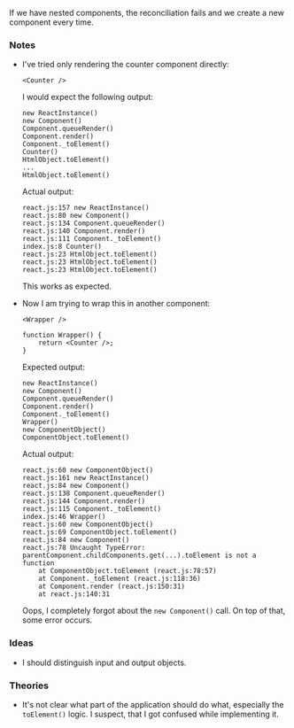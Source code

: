 If we have nested components, the reconciliation fails and we create a new component every time.

### Notes

-   I've tried only rendering the counter component directly:

    ```none
    <Counter />
    ```

    I would expect the following output:

    ```none
    new ReactInstance()
    new Component()
    Component.queueRender()
    Component.render()
    Component._toElement()
    Counter()
    HtmlObject.toElement()
    ...
    HtmlObject.toElement()
    ```

    Actual output:

    ```none
    react.js:157 new ReactInstance()
    react.js:80 new Component()
    react.js:134 Component.queueRender()
    react.js:140 Component.render()
    react.js:111 Component._toElement()
    index.js:8 Counter()
    react.js:23 HtmlObject.toElement()
    react.js:23 HtmlObject.toElement()
    react.js:23 HtmlObject.toElement()
    ```

    This works as expected.

-   Now I am trying to wrap this in another component:

    ```none
    <Wrapper />

    function Wrapper() {
        return <Counter />;
    }
    ```

    Expected output:

    ```none
    new ReactInstance()
    new Component()
    Component.queueRender()
    Component.render()
    Component._toElement()
    Wrapper()
    new ComponentObject()
    ComponentObject.toElement()
    ```

    Actual output:

    ```none
    react.js:60 new ComponentObject()
    react.js:161 new ReactInstance()
    react.js:84 new Component()
    react.js:138 Component.queueRender()
    react.js:144 Component.render()
    react.js:115 Component._toElement()
    index.js:46 Wrapper()
    react.js:60 new ComponentObject()
    react.js:69 ComponentObject.toElement()
    react.js:84 new Component()
    react.js:78 Uncaught TypeError: parentComponent.childComponents.get(...).toElement is not a function
        at ComponentObject.toElement (react.js:78:57)
        at Component._toElement (react.js:118:36)
        at Component.render (react.js:150:31)
        at react.js:140:31
    ```

    Oops, I completely forgot about the `new Component()` call.
    On top of that, some error occurs.

### Ideas

-   I should distinguish input and output objects.

### Theories

-   It's not clear what part of the application should do what, especially the `toElement()` logic.
    I suspect, that I got confused while implementing it.
